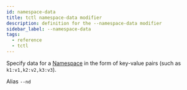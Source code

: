 ```yaml
---
id: namespace-data
title: tctl namespace-data modifier
description: definition for the --namespace-data modifier
sidebar_label: --namespace-data
tags:
  - reference
  - tctl
---
```


Specify data for a [Namespace](/concepts/what-is-a-namespace) in the form of key-value pairs (such as `k1:v1,k2:v2,k3:v3`).

Alias `--nd`

